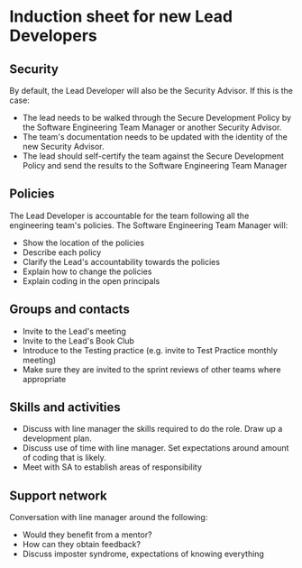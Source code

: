 # Induction sheet for new Lead Developers

## Security
By default, the Lead Developer will also be the Security Advisor.  If this is the case:
* The lead needs to be walked through the Secure Development Policy by the Software Engineering Team Manager or another Security Advisor.  
* The team's documentation needs to be updated with the identity of the new Security Advisor.
* The lead should self-certify the team against the Secure Development Policy and send the results to the Software Engineering Team Manager 

## Policies
The Lead Developer is accountable for the team following all the engineering team's policies.  The Software Engineering Team Manager will:
* Show the location of the policies
* Describe each policy
* Clarify the Lead's accountability towards the policies
* Explain how to change the policies
* Explain coding in the open principals

## Groups and contacts
* Invite to the Lead's meeting
* Invite to the Lead's Book Club
* Introduce to the Testing practice (e.g. invite to Test Practice monthly meeting)
* Make sure they are invited to the sprint reviews of other teams where appropriate

## Skills and activities
* Discuss with line manager the skills required to do the role.  Draw up a development plan.
* Discuss use of time with line manager. Set expectations around amount of coding that is likely.
* Meet with SA to establish areas of responsibility

## Support network
Conversation with line manager around the following:
* Would they benefit from a mentor?
* How can they obtain feedback?
* Discuss imposter syndrome, expectations of knowing everything

